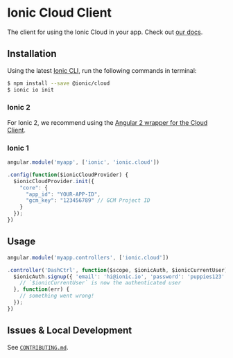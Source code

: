 # Ionic Cloud Client

The client for using the Ionic Cloud in your app. Check out [our docs](http://docs.ionic.io/docs/io-introduction).

## Installation

Using the latest [Ionic CLI](https://github.com/driftyco/ionic-cli), run the following commands in terminal:

```bash
$ npm install --save @ionic/cloud
$ ionic io init
```

### Ionic 2

For Ionic 2, we recommend using the [Angular 2 wrapper for the Cloud Client](https://github.com/driftyco/ionic-cloud-angular).

### Ionic 1

```javascript
angular.module('myapp', ['ionic', 'ionic.cloud'])

.config(function($ionicCloudProvider) {
  $ionicCloudProvider.init({
    "core": {
      "app_id": "YOUR-APP-ID",
      "gcm_key": "123456789" // GCM Project ID
    }
  });
})
```

## Usage

```javascript
angular.module('myapp.controllers', ['ionic.cloud'])

.controller('DashCtrl', function($scope, $ionicAuth, $ionicCurrentUser) {
  $ionicAuth.signup({ 'email': 'hi@ionic.io', 'password': 'puppies123' }).then(function() {
    // `$ionicCurrentUser` is now the authenticated user
  }, function(err) {
    // something went wrong!
  });
})
```

## Issues & Local Development

See [`CONTRIBUTING.md`](https://github.com/driftyco/ionic-cloud/blob/master/CONTRIBUTING.md).
